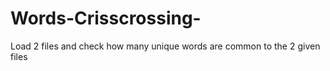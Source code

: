 # Words-Crisscrossing-
Load 2 files and check how many unique words are common to the 2 given files
